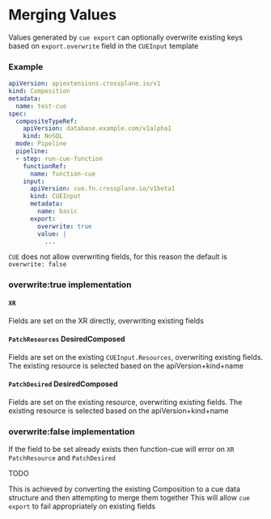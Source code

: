 # Merging Values

Values generated by `cue export` can optionally overwrite existing keys based on `export.overwrite` field in the `CUEInput` template

### Example

```yaml
apiVersion: apiextensions.crossplane.io/v1
kind: Composition
metadata:
  name: test-cue
spec:
  compositeTypeRef:
    apiVersion: database.example.com/v1alpha1
    kind: NoSQL
  mode: Pipeline
  pipeline:
  - step: run-cue-function
    functionRef:
      name: function-cue
    input:
      apiVersion: cue.fn.crossplane.io/v1beta1
      kind: CUEInput
      metadata:
        name: basic
      export:
        overwrite: true
        value: |
          ...
```

`CUE` does not allow overwriting fields, for this reason the default is `overwrite: false`

### overwrite:true implementation

#### `XR`

Fields are set on the XR directly, overwriting existing fields

#### `PatchResources` DesiredComposed

Fields are set on the existing `CUEInput.Resources`, overwriting existing fields.  The existing resource is selected based on the apiVersion+kind+name

#### `PatchDesired` DesiredComposed

Fields are set on the existing resource, overwriting existing fields.  The existing resource is selected based on the apiVersion+kind+name

### overwrite:false implementation

If the field to be set already exists then function-cue will error on `XR` `PatchResource` and `PatchDesired`

TODO

This is achieved by converting the existing Composition to a cue data structure and then attempting to merge them together
This will allow `cue export` to fail appropriately on existing fields

